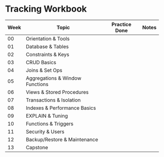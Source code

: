 # Tracking Workbook

| Week | Topic | Practice Done | Notes |
|------|-------|----------------|-------|
| 00 | Orientation & Tools |  |  |
| 01 | Database & Tables |  |  |
| 02 | Constraints & Keys |  |  |
| 03 | CRUD Basics |  |  |
| 04 | Joins & Set Ops |  |  |
| 05 | Aggregations & Window Functions |  |  |
| 06 | Views & Stored Procedures |  |  |
| 07 | Transactions & Isolation |  |  |
| 08 | Indexes & Performance Basics |  |  |
| 09 | EXPLAIN & Tuning |  |  |
| 10 | Functions & Triggers |  |  |
| 11 | Security & Users |  |  |
| 12 | Backup/Restore & Maintenance |  |  |
| 13 | Capstone |  |  |
